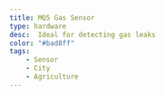 ```yaml
---
title: MQ5 Gas Sensor
type: hardware
desc:  Ideal for detecting gas leaks
color: "#bad8ff"
tags:
    - Sensor
    - City
    - Agriculture
---
```

